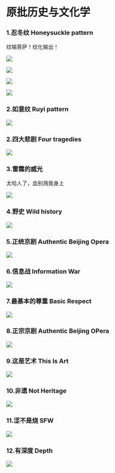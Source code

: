 # 原批历史与文化学


### 1.忍冬纹  Honeysuckle pattern

纹输菩萨！纹化输出！

![](https://github.com/DreamingCats/GenshitJokes/raw/main/原批历史与文化学/忍冬纹1.jpg)

![](https://github.com/DreamingCats/GenshitJokes/raw/main/原批历史与文化学/忍冬纹2.jpg)

![](https://github.com/DreamingCats/GenshitJokes/raw/main/原批历史与文化学/忍冬纹3.jpg)

![](https://github.com/DreamingCats/GenshitJokes/raw/main/原批历史与文化学/忍冬纹与生理结构.png)

### 2.如意纹   Ruyi pattern

![](https://github.com/DreamingCats/GenshitJokes/raw/main/原批历史与文化学/如意纹.jpg)

### 2.四大悲剧  Four tragedies

![](https://github.com/DreamingCats/GenshitJokes/raw/main/原批历史与文化学/四大悲剧.jpg)

### 3.雷霆的威光  

太哈人了，血别溅我身上

![](https://github.com/DreamingCats/GenshitJokes/raw/main/原批历史与文化学/雷霆的威光.jpg)

### 4.野史   Wild history

![](https://github.com/DreamingCats/GenshitJokes/raw/main/原批历史与文化学/野史.jpg)

### 5.正统京剧   Authentic Beijing Opera

![](https://github.com/DreamingCats/GenshitJokes/raw/main/原批历史与文化学/正统京剧.jpg)

### 6.信息战 Information War

![](https://github.com/DreamingCats/GenshitJokes/raw/main/原批历史与文化学/信息战.jpg)

### 7.最基本的尊重 Basic Respect

![](https://github.com/DreamingCats/GenshitJokes/raw/main/原批历史与文化学/最基本的尊重.jpg)

### 8.正宗京剧 Authentic Beijing OPera

![](https://github.com/DreamingCats/GenshitJokes/raw/main/原批历史与文化学/正宗京剧.jpg)

### 9.这是艺术   This Is Art


![](https://github.com/DreamingCats/GenshitJokes/raw/main/原批历史与文化学/这是艺术.jpg)

### 10.非遗   Not Heritage

![](https://github.com/DreamingCats/GenshitJokes/raw/main/原批历史与文化学/非遗.jpg)

### 11.涩不是烧   SFW

![](https://github.com/DreamingCats/GenshitJokes/raw/main/原批历史与文化学/涩不是烧.jpg)

### 12.有深度   Depth

![](https://github.com/DreamingCats/GenshitJokes/raw/main/原批历史与文化学/有深度.jpg)
